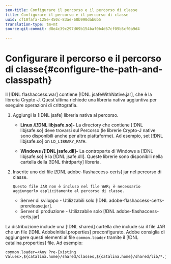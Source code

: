 ```yaml
---
seo-title: Configurare il percorso e il percorso di classe
title: Configurare il percorso e il percorso di classe
uuid: cf10fafa-125e-450c-83ae-60b990dab6b5
translation-type: tm+mt
source-git-commit: d8e4c39c297d69b154baf0b4d67cf09b5cf0a9d4

---
```



# Configurare il percorso e il percorso di classe{#configure-the-path-and-classpath}

Il [!DNL flashaccess.war] contiene [!DNL jsafeWithNative.jar], che è la libreria Crypto-J. Quest&#39;ultima richiede una libreria nativa aggiuntiva per eseguire operazioni di crittografia.

1. Aggiungi la [!DNL jsafe] libreria nativa al percorso.

   * **Linux /[!DNL libjsafe.so]-** La directory che contiene [!DNL libjsafe.so] deve trovarsi sul Percorso (le librerie Crypto-J native sono disponibili anche per altre piattaforme). Ad esempio, set [!DNL libjsafe.so] on `LD_LIBRARY_PATH`.

   * **Windows /[!DNL jsafe.dll]-** La controparte di Windows a [!DNL libjsafe.so] è la [!DNL jsafe.dll].
   Queste librerie sono disponibili nella cartella della [!DNL thirdparty] libreria.
1. Inserite uno dei file [!DNL adobe-flashaccess-certs] jar nel percorso di classe.

       Questo file JAR non è incluso nel file WAR; è necessario aggiungerlo esplicitamente al percorso di classe.
   
   * Server di sviluppo - Utilizzabili solo [!DNL adobe-flashaccess-certs-prerelease.jar].
   * Server di produzione - Utilizzabile solo [!DNL adobe-flashaccess- certs.jar]

La distribuzione include una [!DNL shared] cartella che include sia il file JAR che un file [!DNL AdobeInitial.properties] preconfigurato. Adobe consiglia di aggiungere questi elementi al file `common.loader` tramite il [!DNL catalina.properties] file. Ad esempio:

```
common.loader=<Any Pre-Existing Values>,${catalina.home}/shared/classes,${catalina.home}/shared/lib/*.jar
```


